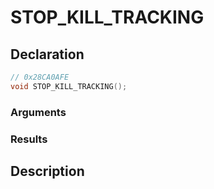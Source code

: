 # STOP_KILL_TRACKING

## Declaration
```cpp
// 0x28CA0AFE
void STOP_KILL_TRACKING();
```

### Arguments

### Results

## Description
